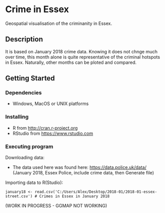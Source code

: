 # Crime in Essex

Geospatial visualisation of the criminanity in Essex.

## Description

It is based on January 2018 crime data. Knowing it does not chnge much over time, this month alone is quite representative of the criminal hotspots in Essex. Naturally, other months can be ploted and compared.

## Getting Started

### Dependencies

* Windows, MacOS or UNIX platforms

### Installing

* R from http://cran.r-project.org
* RStudio from https://www.rstudio.com

### Executing program

Downloading data:
* The data used here was found here: https://data.police.uk/data/ (January 2018, Essex Police, include crime data, then Generate file)

Importing data to R(Studio):

```
january18 <- read.csv('C:/Users/Alex/Desktop/2018-01/2018-01-essex-street.csv') # Crimes in Essex in January 2018
```
(WORK IN PROGRESS - GGMAP NOT WORKING)
